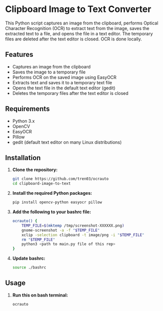 # Clipboard Image to Text Converter

This Python script captures an image from the clipboard, performs Optical Character Recognition (OCR) to extract text from the image, saves the extracted text to a file, and opens the file in a text editor. The temporary files are deleted after the text editor is closed. OCR is done locally.

## Features

- Captures an image from the clipboard
- Saves the image to a temporary file
- Performs OCR on the saved image using EasyOCR
- Extracts text and saves it to a temporary text file
- Opens the text file in the default text editor (gedit)
- Deletes the temporary files after the text editor is closed

## Requirements

- Python 3.x
- OpenCV
- EasyOCR
- Pillow
- gedit (default text editor on many Linux distributions)

## Installation

1. **Clone the repository:**

    ```sh
    git clone https://github.com/tren03/ocrauto
    cd clipboard-image-to-text
    ```

2. **Install the required Python packages:**

    ```sh
    pip install opencv-python easyocr pillow
    ```
3. **Add the following to your bashrc file:**

    ```sh
    ocrauto() {
        TEMP_FILE=$(mktemp /tmp/screenshot-XXXXXX.png)
        gnome-screenshot -a -f "$TEMP_FILE"
        xclip -selection clipboard -t image/png -i "$TEMP_FILE"
        rm "$TEMP_FILE"
        python3 <path to main.py file of this rep>
    }
    ```
3. **Update bashrc:**

    ```sh
    source ./bashrc
    ```

## Usage

1. **Run this on bash terminal:**

    ```sh
    ocrauto
